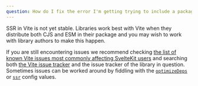 ```yaml
---
question: How do I fix the error I'm getting trying to include a package?
---
```


SSR in Vite is not yet stable. Libraries work best with Vite when they distribute both CJS and ESM in their package and you may wish to work with library authors to make this happen.

If you are still encountering issues we recommend checking [the list of known Vite issues most commonly affecting SvelteKit users](https://github.com/sveltejs/kit/issues/2086) and searching both [the Vite issue tracker](https://github.com/vitejs/vite/issues) and the issue tracker of the library in question. Sometimes issues can be worked around by fiddling with the [`optimizeDeps`](https://vitejs.dev/config/#dep-optimization-options) or [`ssr`](https://vitejs.dev/config/#ssr-options) config values.
